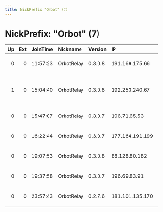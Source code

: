 ```yaml
---
title: NickPrefix "Orbot" (7)
---
```


# NickPrefix: "Orbot" (7)

|   Up |   Ext | JoinTime   | Nickname   | Version   | IP              | AS                                      | CC   |   ORp |   Dirp | OS    | Contact   |   eFamMembers |
|-----:|------:|:-----------|:-----------|:----------|:----------------|:----------------------------------------|:-----|------:|-------:|:------|:----------|--------------:|
|    0 |     0 | 11:57:23   | OrbotRelay | 0.3.0.8   | 191.169.175.66  | Tim Celular S.A.                        | br   |  9001 |      0 | Linux | None      |             1 |
|    1 |     0 | 15:04:40   | OrbotRelay | 0.3.0.8   | 192.253.240.67  | NewMedia Express Pte Ltd. Singapore Web | hk   |  9001 |      0 | Linux | None      |             1 |
|    0 |     0 | 15:47:07   | OrbotRelay | 0.3.0.7   | 196.71.65.53    | Itissalat Al-MAGHRIB                    | ma   |  9001 |      0 | Linux | None      |             1 |
|    0 |     0 | 16:22:44   | OrbotRelay | 0.3.0.7   | 177.164.191.199 | Tim Celular S.A.                        | br   |  9001 |      0 | Linux | None      |             1 |
|    0 |     0 | 19:07:53   | OrbotRelay | 0.3.0.8   | 88.128.80.182   | Deutsche Telekom AG                     | de   |  9001 |      0 | Linux | None      |             1 |
|    0 |     0 | 19:37:58   | OrbotRelay | 0.3.0.7   | 196.69.83.91    | Itissalat Al-MAGHRIB                    | ma   |  9001 |      0 | Linux | None      |             1 |
|    0 |     0 | 23:57:43   | OrbotRelay | 0.2.7.6   | 181.101.135.170 | Telecom Argentina S.A.                  | ar   |  9001 |      0 | Linux | None      |             1 |
